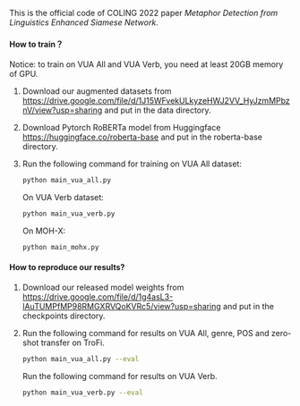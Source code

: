 This is the official code of COLING 2022 paper *Metaphor Detection from Linguistics Enhanced Siamese Network*.

#### How to train？
Notice: to train on VUA All and VUA Verb, you need at least 20GB memory of GPU.

1. Download our augmented datasets from https://drive.google.com/file/d/1J15WFvekULkyzeHWJ2VV_HyJzmMPbznV/view?usp=sharing and put in the data directory.

2. Download Pytorch RoBERTa model from Huggingface https://huggingface.co/roberta-base and put in the roberta-base directory.

3. Run the following command for training on VUA All dataset:

   ```bash
   python main_vua_all.py
   ```

   On VUA Verb dataset:

   ```bash
   python main_vua_verb.py
   ```
   
   On MOH-X:

   ```bash
   python main_mohx.py
   ```
   
#### How to reproduce our results?

1. Download our released model weights from https://drive.google.com/file/d/1g4asL3-lAuTUMPfMP98RMGXRVQoKVRc5/view?usp=sharing and put in the checkpoints directory.

2. Run the following command for results on VUA All, genre, POS and zero-shot transfer on TroFi.

   ```bash
   python main_vua_all.py --eval
   ```

   Run the following command for results on VUA Verb.

   ```bash
   python main_vua_verb.py --eval
   ```

   

